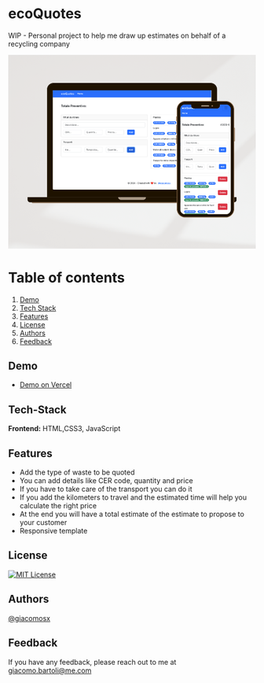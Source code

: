 # ecoQuotes 
WIP - Personal project to help me draw up estimates on behalf of a recycling company

![App Screenshot](https://raw.githubusercontent.com/giacomosx/ecoQuotes/main/screen/preview.png)


# Table of contents  
1. [Demo](#Demo)
2. [Tech Stack](#Tech-Stack)  
3. [Features](#Features)  
4. [License](#License)
5. [Authors](#Authors)  
6. [Feedback](#Feedback)  

## Demo

- [Demo on Vercel](https://eco-quotes-three.vercel.app/)

## Tech-Stack  
**Frontend:** HTML,CSS3, JavaScript

## Features  

- Add the type of waste to be quoted
- You can add details like CER code, quantity and price
- If you have to take care of the transport you can do it
- If you add the kilometers to travel and the estimated time will help you calculate the right price
- At the end you will have a total estimate of the estimate to propose to your customer
- Responsive template

## License  

[![MIT License](https://img.shields.io/badge/License-MIT-green.svg)](https://choosealicense.com/licenses/mit/)  
 
## Authors  

[@giacomosx](https://www.github.com/giacomosx)  


 ## Feedback  

If you have any feedback, please reach out to me at giacomo.bartoli@me.com